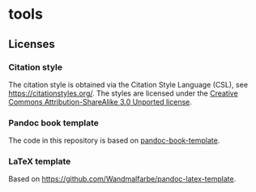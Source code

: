 # tools

## Licenses

### Citation style

The citation style is obtained via the Citation Style Language (CSL), see <https://citationstyles.org/>.
The styles are licensed under the [Creative Commons Attribution-ShareAlike 3.0 Unported license](https://creativecommons.org/licenses/by-sa/3.0/).

### Pandoc book template

The code in this repository is based on
[pandoc-book-template](https://github.com/wikiti/pandoc-book-template).

### LaTeX template

Based on <https://github.com/Wandmalfarbe/pandoc-latex-template>.
